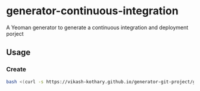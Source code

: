 # generator-continuous-integration
A Yeoman generator to generate a continuous integration and deployment porject 

## Usage

### Create
```bash
bash <(curl -s https://vikash-kothary.github.io/generator-git-project/git-project-create.sh)
```